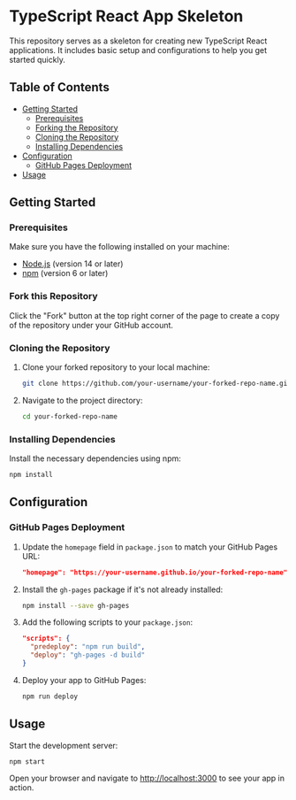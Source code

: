 # TypeScript React App Skeleton

This repository serves as a skeleton for creating new TypeScript React applications. It includes basic setup and configurations to help you get started quickly.

## Table of Contents

- [Getting Started](#getting-started)
  - [Prerequisites](#prerequisites)
  - [Forking the Repository](#forking-the-repository)
  - [Cloning the Repository](#cloning-the-repository)
  - [Installing Dependencies](#installing-dependencies)
- [Configuration](#configuration)
  - [GitHub Pages Deployment](#github-pages-deployment)
- [Usage](#usage)

## Getting Started

### Prerequisites

Make sure you have the following installed on your machine:

- [Node.js](https://nodejs.org/) (version 14 or later)
- [npm](https://www.npmjs.com/) (version 6 or later)

### Fork this Repository

Click the "Fork" button at the top right corner of the page to create a copy of the repository under your GitHub account.

### Cloning the Repository

1. Clone your forked repository to your local machine:

   ```bash
   git clone https://github.com/your-username/your-forked-repo-name.git
   ```

2. Navigate to the project directory:

   ```bash
   cd your-forked-repo-name
   ```

### Installing Dependencies

Install the necessary dependencies using npm:

```bash
npm install
```

## Configuration

### GitHub Pages Deployment

1. Update the `homepage` field in `package.json` to match your GitHub Pages URL:

   ```json
   "homepage": "https://your-username.github.io/your-forked-repo-name"
   ```

2. Install the `gh-pages` package if it's not already installed:

   ```bash
   npm install --save gh-pages
   ```

3. Add the following scripts to your `package.json`:

   ```json
   "scripts": {
     "predeploy": "npm run build",
     "deploy": "gh-pages -d build"
   }
   ```

4. Deploy your app to GitHub Pages:

   ```bash
   npm run deploy
   ```

## Usage

Start the development server:

```bash
npm start
```

Open your browser and navigate to [http://localhost:3000](http://localhost:3000) to see your app in action.
